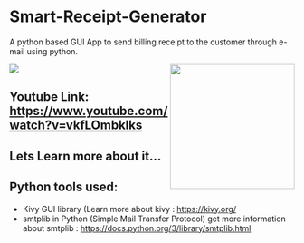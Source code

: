 # Smart-Receipt-Generator
A python based GUI App to send billing receipt to the customer through e-mail using python.


<img align="right" src="https://media.giphy.com/media/dZX3AduGrY3uJ7qCsx/source.gif" width="220">

[![](http://img.youtube.com/vi/vkfLOmbklks/0.jpg)](http://www.youtube.com/watch?v=vkfLOmbklks "Smart-Receipt")

## Youtube Link: <a href="https://www.youtube.com/watch?v=vkfLOmbklks">https://www.youtube.com/watch?v=vkfLOmbklks</a>


## Lets Learn more about it...

## Python tools used:
  + Kivy GUI library (Learn more about kivy : <a href = "https://kivy.org/">https://kivy.org/</a>
  + smtplib in Python (Simple Mail Transfer Protocol)
    get more information about smtplib : <a href="https://docs.python.org/3/library/smtplib.html">https://docs.python.org/3/library/smtplib.html</a>
